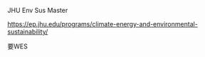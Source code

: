 
JHU Env Sus Master

https://ep.jhu.edu/programs/climate-energy-and-environmental-sustainability/

要WES